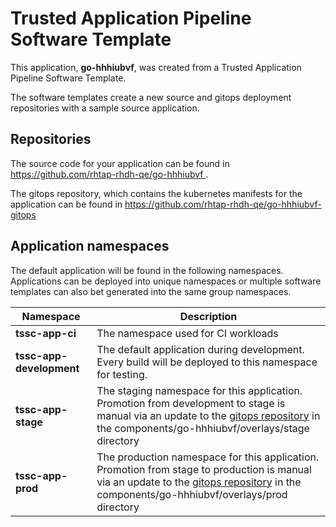 # Trusted Application Pipeline Software Template

This application, **go-hhhiubvf**, was created from a Trusted Application Pipeline Software Template.

The software templates create a new source and gitops deployment repositories with a sample source application. 

## Repositories

The source code for your application can be found in [https://github.com/rhtap-rhdh-qe/go-hhhiubvf ](https://github.com/rhtap-rhdh-qe/go-hhhiubvf ).
 
The gitops repository, which contains the kubernetes manifests for the application can be found in 
[https://github.com/rhtap-rhdh-qe/go-hhhiubvf-gitops ](https://github.com/rhtap-rhdh-qe/go-hhhiubvf-gitops ) 

## Application namespaces 

The default application will be found in the following namespaces. Applications can be deployed into unique namespaces or multiple software templates can also bet generated into the same group namespaces.  

|  Namespace   |  Description   |  
| -------- | -------- |
| **tssc-app-ci** | The namespace used for CI workloads |
| **tssc-app-development** | The default application during development. Every build will be deployed to this namespace for testing. |
| **tssc-app-stage** | The staging namespace for this application. Promotion from development to stage is manual via an update to the [gitops repository](https://github.com/rhtap-rhdh-qe/go-hhhiubvf-gitops ) in the components/go-hhhiubvf/overlays/stage directory |
| **tssc-app-prod** | The production namespace for this application. Promotion from stage to production is manual via an update to the [gitops repository](https://github.com/rhtap-rhdh-qe/go-hhhiubvf-gitops ) in the components/go-hhhiubvf/overlays/prod directory |